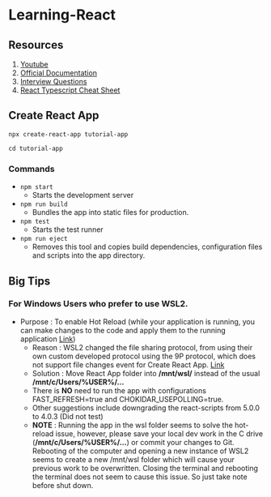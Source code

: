 # Learning-React

## Resources 
1. [Youtube](https://www.youtube.com/watch?v=OxIDLw0M-m0&list=PL4cUxeGkcC9ij8CfkAY2RAGb-tmkNwQHG)
2. [Official Documentation](https://reactjs.org/docs/getting-started.html)
3. [Interview Questions](https://www.toptal.com/react/interview-questions)
4. [React Typescript Cheat Sheet](https://react-typescript-cheatsheet.netlify.app/docs/basic/setup)

## Create React App 
`npx create-react-app tutorial-app`

`cd tutorial-app`

### Commands
- `npm start`
  - Starts the development server
- `npm run build`
  - Bundles the app into static files for production.
- `npm test`
  - Starts the test runner
- `npm run eject`
  - Removes this tool and copies build dependencies, configuration files and scripts into the app directory.


## Big Tips
### For Windows Users who prefer to use WSL2.
- Purpose : To enable Hot Reload (while your application is running, you can make changes to the code and apply them to the running application [Link](https://blog.jetbrains.com/dotnet/2021/12/02/how-rider-hot-reload-works-under-the-hood/#:~:text=let's%20dive%20in!-,What%20does%20Hot%20Reload%20do%3F,your%20application%20is%20kept%20intact.))
  - Reason : WSL2 changed the file sharing protocol, from using their own custom developed protocol using the 9P protocol, which does not support file changes event for Create React App. [Link](https://github.com/facebook/create-react-app/issues/10253)
  - Solution : Move React App folder into **/mnt/wsl/** instead of the usual **/mnt/c/Users/%USER%/...**
  - There is **NO** need to run the app with configurations FAST_REFRESH=true and CHOKIDAR_USEPOLLING=true.
  - Other suggestions include downgrading the react-scripts from 5.0.0 to 4.0.3 (Did not test)
  - **NOTE** : Running the app in the wsl folder seems to solve the hot-reload issue, however, please save your local dev work in the C drive (**/mnt/c/Users/%USER%/...**) or commit your changes to Git. Rebooting of the computer and opening a new instance of WSL2 seems to create a new /mnt/wsl folder which will cause your previous work to be overwritten. Closing the terminal and rebooting the terminal does not seem to cause this issue. So just take note before shut down.